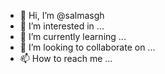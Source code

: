 - 👋 Hi, I’m @salmasgh
- 👀 I’m interested in ...
- 🌱 I’m currently learning ...
- 💞️ I’m looking to collaborate on ...
- 📫 How to reach me ...

<!---
salmasgh/salmasgh is a ✨ special ✨ repository because its `README.md` (this file) appears on your GitHub profile.
You can click the Preview link to take a look at your changes.
--->
